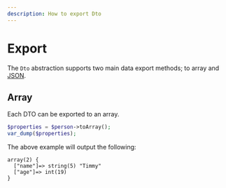 ```yaml
---
description: How to export Dto
---
```


# Export

The `Dto` abstraction supports two main data export methods; to array and [JSON](./json.md).

## Array

Each DTO can be exported to an array.

```php 
$properties = $person->toArray();
var_dump($properties);  
```

The above example will output the following:

```console
array(2) {
  ["name"]=> string(5) "Timmy"
  ["age"]=> int(19)
}
```
